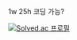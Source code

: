 1w 25h 코딩 가능?


[![Solved.ac 프로필](http://mazassumnida.wtf/api/v2/generate_badge?boj=niforances)](https://solved.ac/niforances)
